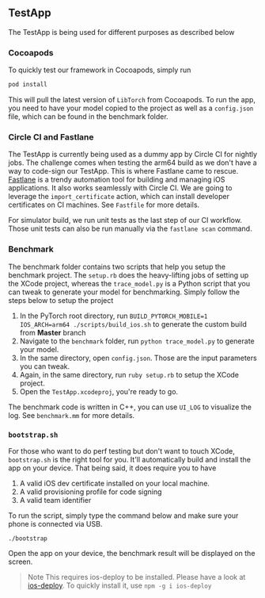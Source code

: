 ## TestApp

The TestApp is being used for different purposes as described below

### Cocoapods

To quickly test our framework in Cocoapods, simply run 

```ruby
pod install
```

This will pull the latest version of `LibTorch` from Cocoapods. To run the app, you need to have your model copied to the project as well as a `config.json` file, which can be found in the benchmark folder.

### Circle CI and Fastlane

The TestApp is currently being used as a dummy app by Circle CI for nightly jobs. The challenge comes when testing the arm64 build as we don't have a way to code-sign our TestApp. This is where Fastlane came to rescue. [Fastlane](https://fastlane.tools/) is a trendy automation tool for building and managing iOS applications. It also works seamlessly with Circle CI. We are going to leverage the `import_certificate` action, which can install developer certificates on CI machines. See `Fastfile` for more details.

For simulator build, we run unit tests as the last step of our CI workflow. Those unit tests can also be run manually via the `fastlane scan` command. 

### Benchmark

The benchmark folder contains two scripts that help you setup the benchmark project. The `setup.rb` does the heavy-lifting jobs of setting up the XCode project, whereas the `trace_model.py` is a Python script that you can tweak to generate your model for benchmarking. Simply follow the steps below to setup the project

1. In the PyTorch root directory, run `BUILD_PYTORCH_MOBILE=1 IOS_ARCH=arm64 ./scripts/build_ios.sh` to generate the custom build from **Master** branch
2. Navigate to the `benchmark` folder, run `python trace_model.py` to generate your model.
3. In the same directory, open `config.json`. Those are the input parameters you can tweak.
4. Again, in the same directory, run `ruby setup.rb` to setup the XCode project.
5. Open the `TestApp.xcodeproj`, you're ready to go.

The benchmark code is written in C++, you can use `UI_LOG` to visualize the log. See `benchmark.mm` for more details. 

### `bootstrap.sh`

For those who want to do perf testing but don't want to touch XCode, `bootstrap.sh` is the right tool for you. It'll automatically build and install the app on your device. That being said, it does require you to have 

1. A valid iOS dev certificate installed on your local machine. 
2. A valid provisioning profile for code signing
3. A valid team identifier

To run the script, simply type the command below and make sure your phone is connected via USB. 

```shell
./bootstrap
```

Open the app on your device, the benchmark result will be displayed on the screen.

> Note This requires ios-deploy to be installed. Please have a look at [ios-deploy](https://github.com/ios-control/ios-deploy). To quickly install it, use `npm -g i ios-deploy`



